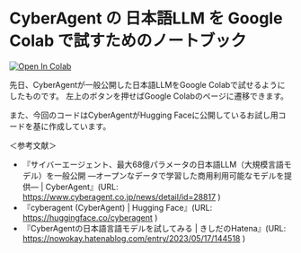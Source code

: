 # CyberAgent の 日本語LLM を Google Colab で試すためのノートブック

<a href="https://colab.research.google.com/github/mz-9905/CyberAgent_LLM_JP_test/blob/main/CyberAgent_LLM_test.ipynb" target="_blank">
  <img src="https://colab.research.google.com/assets/colab-badge.svg" alt="Open In Colab">
</a>

先日、CyberAgentが一般公開した日本語LLMをGoogle Colabで試せるようにしたものです。
左上のボタンを押せばGoogle Colabのページに遷移できます。

また、今回のコードはCyberAgentがHugging Faceに公開しているお試し用コードを基に作成しています。

＜参考文献＞
*   『サイバーエージェント、最大68億パラメータの日本語LLM（大規模言語モデル）を一般公開 ―オープンなデータで学習した商用利用可能なモデルを提供― | CyberAgent』(URL: https://www.cyberagent.co.jp/news/detail/id=28817 )
*   『cyberagent (CyberAgent) | Hugging Face』(URL: https://huggingface.co/cyberagent )
*   『CyberAgentの日本語言語モデルを試してみる | きしだのHatena』(URL: https://nowokay.hatenablog.com/entry/2023/05/17/144518 )
